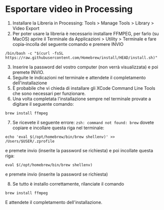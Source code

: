 # Esportare video in Processing

1. Installare la Libreria in Processing: Tools > Manage Tools > Library > Video Export
2. Per poter usare la libreria è necessario installare FFMPEG, per farlo (su MacOS) aprire il Terminale da Applicazioni > Utility > Terminale e fare copia-incolla del seguente comando e premere INVIO

```
/bin/bash -c "$(curl -fsSL https://raw.githubusercontent.com/Homebrew/install/HEAD/install.sh)"
```

3. Inserire la password del vostro computer (non verrà visualizzata) e poi premete INVIO.
4. Seguite le indicazioni nel terminale e attendete il completamento dell'installazione
5. È probabile che vi chieda di installare gli XCode Command Line Tools che sono necessari per funzionare.
6. Una volta completata l'installazione sempre nel terminale provate a digitare il seguente comando:

```
brew install ffmpeg
```

7. Se ricevete il seguente errore: `zsh: command not found: brew` dovete copiare e incollare questa riga nel terminale:

```
echo 'eval $(/opt/homebrew/bin/brew shellenv)' >> /Users/$USER/.zprofile
```

e premete invio (inserite la password se richiesta) e poi incollate questa riga:

```
eval $(/opt/homebrew/bin/brew shellenv)
```

e premete invio (inserite la password se richiesta)

8. Se tutto è installo correttamente, rilanciate il comando

```
brew install ffmpeg
```

E attendete il completamento dell'installazione.
